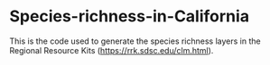 # Species-richness-in-California
This is the code used to generate the species richness layers in the Regional Resource Kits (https://rrk.sdsc.edu/clm.html).
